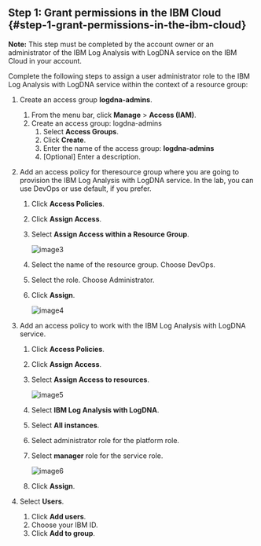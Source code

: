 ## Step 1: Grant permissions in the IBM Cloud {#step-1-grant-permissions-in-the-ibm-cloud}

**Note:** This step must be completed by the account owner or an administrator of the IBM Log Analysis with LogDNA service on the IBM Cloud in your account.

Complete the following steps to assign a user administrator role to the IBM Log Analysis with LogDNA service within the context of a resource group:

1.  Create an access group **logdna-admins**.
    1.  From the menu bar, click **Manage** &gt; **Access (IAM)**.
    2.  Create an access group: logdna-admins
        1.  Select **Access Groups**.
        2.  Click **Create**.
        3.  Enter the name of the access group: **logdna-admins**
        4.  [Optional] Enter a description.
2.  Add an access policy for theresource group where you are going to provision the IBM Log Analysis with LogDNA service. In the lab, you can use DevOps or use default, if you prefer.
    1.  Click **Access Policies**.
    2.  Click **Assign Access**.
    3.  Select **Assign Access within a Resource Group**.

        ![image3](images/logdna_img3.png)

    4.  Select the name of the resource group. Choose DevOps.
    5.  Select the role. Choose Administrator.
    6.  Click **Assign**.

        ![image4](images/logdna_img4.png)

3.  Add an access policy to work with the IBM Log Analysis with LogDNA service.
    1.  Click **Access Policies**.
    2.  Click **Assign Access**.
    3.  Select **Assign Access to resources**.

        ![image5](images/logdna_img5.png)

    4.  Select **IBM Log Analysis with LogDNA**.
    5.  Select **All instances**.
    6.  Select administrator role for the platform role.
    7.  Select **manager** role for the service role.

        ![image6](images/logdna_img6.png)

    8.  Click **Assign**.
4.  Select **Users**.
    1.  Click **Add users**.
    2.  Choose your IBM ID.
    3.  Click **Add to group**.